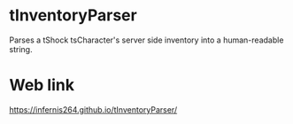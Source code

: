 # tInventoryParser
Parses a tShock tsCharacter's server side inventory into a human-readable string.

# Web link
https://infernis264.github.io/tInventoryParser/
